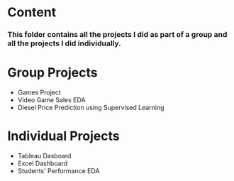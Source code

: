 # Content
### This folder contains all the projects I did as part of a group and all the projects I did individually.
# Group Projects
* Games Project
* Video Game Sales EDA
* Diesel Price Prediction using Supervised Learning
# Individual Projects
* Tableau Dasboard
* Excel Dashboard
* Students' Performance EDA



